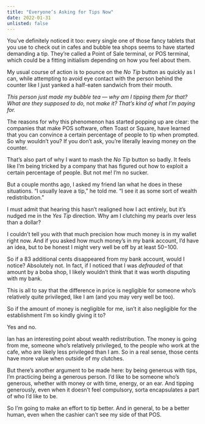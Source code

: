 ```yaml
---
title: "Everyone’s Asking for Tips Now"
date: 2022-01-31
unlisted: false
---
```


You’ve definitely noticed it too: every single one of those fancy tablets that you use to check out in cafes and bubble tea shops seems to have started demanding a tip. They’re called a Point of Sale terminal, or POS terminal, which could be a fitting initialism depending on how you feel about them.

My usual course of action is to pounce on the _No Tip_ button as quickly as I can, while attempting to avoid eye contact with the person behind the counter like I just yanked a half-eaten sandwich from their mouth.

_This person just made my bubble tea — why am I tipping them for that? What are they supposed to do,_ not _make it? That’s kind of what I’m paying for._

The reasons for why this phenomenon has started popping up are clear: the companies that make POS software, often Toast or Square, have learned that you can convince a certain percentage of people to tip when prompted. So why wouldn’t you? If you don’t ask, you’re literally leaving money on the counter.

That’s also part of why I want to mash the _No Tip_ button so badly. It feels like I’m being tricked by a company that has figured out how to exploit a certain percentage of people. But not me! I’m no sucker.

But a couple months ago, I asked my friend Ian what he does in these situations. “I usually leave a tip,” he told me. “I see it as some sort of wealth redistribution.”

I must admit that hearing this hasn’t realigned how I act entirely, but it’s nudged me in the _Yes Tip_ direction. Why am I clutching my pearls over less than a dollar?

I couldn’t tell you with that much precision how much money is in my wallet right now. And if you asked how much money’s in my bank account, I’d have an idea, but to be honest I might very well be off by at least $50-$100.

So if a 83 additional cents disappeared from my bank account, would I notice? Absolutely not. In fact, if I noticed that I was _defrauded_ of that amount by a boba shop, I likely wouldn’t think that it was worth disputing with my bank.

This is all to say that the difference in price is negligible for someone who’s relatively quite privileged, like I am (and you may very well be too).

So if the amount of money is negligible for me, isn’t it also negligible for the establishment I’m so kindly giving it to?

Yes and no.

Ian has an interesting point about wealth redistribution. The money is going from me, someone who’s relatively privileged, to the people who work at the cafe, who are likely less privileged than I am. So in a real sense, those cents have more value when outside of my clutches.

But there’s another argument to be made here: by being generous with tips, I’m practicing being a generous person. I’d like to be someone who’s generous, whether with money or with time, energy, or an ear. And tipping generously, even when it doesn’t feel compulsory, sorta encapsulates a part of who I’d like to be.

So I’m going to make an effort to tip better. And in general, to be a better human, even when the cashier can’t see my side of that POS.
